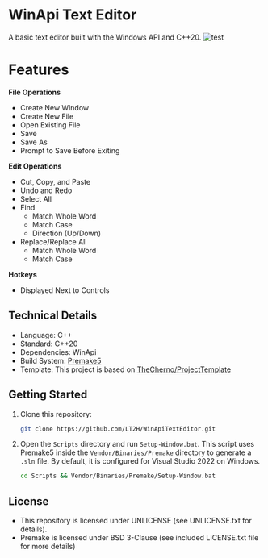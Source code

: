 # WinApi Text Editor
A basic text editor built with the Windows API and C++20.
![test](https://github.com/user-attachments/assets/afe02826-8b85-43fe-835b-66580c0285dc)
# Features
**File Operations**
- Create New Window
- Create New File
- Open Existing File
- Save
- Save As
- Prompt to Save Before Exiting

**Edit Operations**
- Cut, Copy, and Paste
- Undo and Redo
- Select All
- Find
  - Match Whole Word
  - Match Case
  - Direction (Up/Down)
- Replace/Replace All
  - Match Whole Word
  - Match Case

**Hotkeys**
  - Displayed Next to Controls

## Technical Details
  - Language: C++
  - Standard: C++20
  - Dependencies: WinApi
  - Build System: [Premake5](https://premake.github.io)
  - Template: This project is based on [TheCherno/ProjectTemplate](https://github.com/TheCherno/ProjectTemplate)

## Getting Started
1. Clone this repository:
    ```sh
    git clone https://github.com/LT2H/WinApiTextEditor.git
   
2. Open the `Scripts` directory and run `Setup-Window.bat`. This script uses Premake5 inside the `Vendor/Binaries/Premake` directory to generate a `.sln` file. By default, it is configured for Visual Studio 2022 on Windows.
   ```sh
   cd Scripts && Vendor/Binaries/Premake/Setup-Window.bat

## License
- This repository is licensed under UNLICENSE (see UNLICENSE.txt for details).
- Premake is licensed under BSD 3-Clause (see included LICENSE.txt file for more details)
